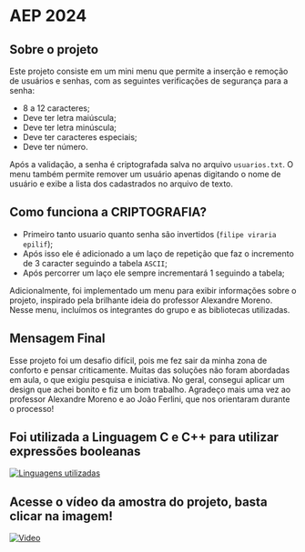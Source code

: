 # AEP 2024

## Sobre o projeto

Este projeto consiste em um mini menu que permite a inserção e remoção de usuários e senhas, com as seguintes verificações de segurança para a senha:

- 8 a 12 caracteres;
- Deve ter letra maiúscula;
- Deve ter letra minúscula;
- Deve ter caracteres especiais;
- Deve ter número.

Após a validação, a senha é criptografada salva no arquivo `usuarios.txt`. O menu também permite remover um usuário apenas digitando o nome de usuário e exibe a lista dos cadastrados no arquivo de texto.

## Como funciona a CRIPTOGRAFIA?
- Primeiro tanto usuario quanto senha são invertidos (`filipe viraria epilif`);
- Após isso ele é adicionado a um laço de repetição que faz o incremento de 3 caracter seguindo a tabela `ASCII`;
- Após percorrer um laço ele sempre incrementará 1 seguindo a tabela;

Adicionalmente, foi implementado um menu para exibir informações sobre o projeto, inspirado pela brilhante ideia do professor Alexandre Moreno. Nesse menu, incluímos os integrantes do grupo e as bibliotecas utilizadas.

## Mensagem Final

Esse projeto foi um desafio difícil, pois me fez sair da minha zona de conforto e pensar criticamente. Muitas das soluções não foram abordadas em aula, o que exigiu pesquisa e iniciativa. No geral, consegui aplicar um design que achei bonito e fiz um bom trabalho. Agradeço mais uma vez ao professor Alexandre Moreno e ao João Ferlini, que nos orientaram durante o processo!


## Foi utilizada a Linguagem C e C++ para utilizar expressões booleanas 
[![Linguagens utilizadas](https://i.imgur.com/dOlFp16.png)](https://youtu.be/DTY5xVDRnqI)


## Acesse o vídeo da amostra do projeto, basta clicar na imagem!
[![Video](https://i.imgur.com/JkdzOxY.png)](https://youtu.be/DTY5xVDRnqI)


